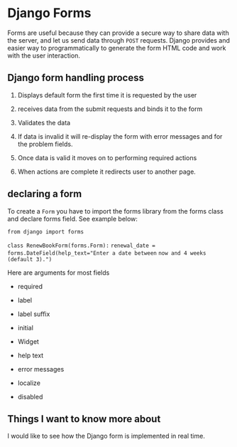 # Django Forms 

Forms are useful because they can provide a secure way to share data with the server, and let us send data through `POST` requests. Django provides and easier way to programmatically to generate the form HTML code and work with the user interaction. 

## Django form handling process

1. Displays default form the first time it is requested by the user

2. receives data from the submit requests and binds it to the form 

3. Validates the data

4. If data is invalid it will re-display the form with error messages and for the problem fields. 

5. Once data is valid it moves on to performing required actions 

6. When actions are complete it redirects user to another page. 

## declaring a form 

To create a `Form` you have to import the forms library from the forms class and declare forms field. See example below: 

`from django import forms`

`class RenewBookForm(forms.Form):`
    `renewal_date = forms.DateField(help_text="Enter a date between` `now and 4 weeks (default 3).")`

Here are arguments for most fields 

- required 

- label

- label suffix 

- initial 

- Widget 

- help text 

- error messages 

- localize 

- disabled 

## Things I want to know more about 

I would like to see how the Django form is implemented in real time. 